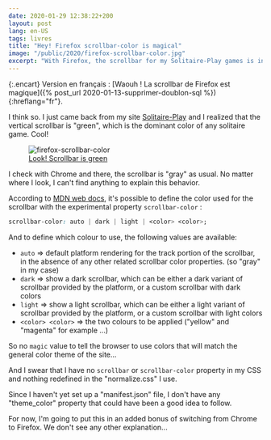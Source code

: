 ```yaml
---
date: 2020-01-29 12:38:22+200
layout: post
lang: en-US
tags: livres
title: "Hey! Firefox scrollbar-color is magical"
image: "/public/2020/firefox-scrollbar-color.jpg"
excerpt: "With Firefox, the scrollbar for my Solitaire-Play games is in the «green» tones, like the rest of the website, but I don't know why..."
---
```


{:.encart}
Version en français : [Waouh ! La scrollbar de Firefox est magique]({% post_url 2020-01-13-supprimer-doublon-sql %}){:hreflang="fr"}.

I think so. I just came back from my site [Solitaire-Play](https://www.solitaire-play.com/) and I realized that the vertical scrollbar is "green", which is the dominant color of any solitaire game. Cool!

<figure>
  <img src="{{ page.image }}" alt="firefox-scrollbar-color" />
  <figcaption>
    <a href="https://www.solitaire-play.com/klondike-turn-three/">Look! Scrollbar is green</a>
  </figcaption>
</figure>

I check with Chrome and there, the scrollbar is "gray" as usual. No matter where I look, I can't find anything to explain this behavior.

According to [MDN web docs](https://developer.mozilla.org/en-US/docs/Web/CSS/scrollbar-color), it's possible to define the color used for the scrollbar with the experimental property `scrollbar-color` :

```css
scrollbar-color: auto | dark | light | <color> <color>;
```

And to define which colour to use, the following values are available:

* `auto` => default platform rendering for the track portion of the scrollbar, in the absence of any other related scrollbar color properties. (so "gray" in my case)
* `dark` => show a dark scrollbar, which can be either a dark variant of scrollbar provided by the platform, or a custom scrollbar with dark colors
* `light` => show a light scrollbar, which can be either a light variant of scrollbar provided by the platform, or a custom scrollbar with light colors
* `<color> <color>` => the two colours to be applied ("yellow" and "magenta" for example ...)

So no `magic` value to tell the browser to use colors that will match the general color theme of the site...

And I swear that I have no `scrollbar` or `scrollbar-color` property in my CSS and nothing redefined in the "normalize.css" I use.

Since I haven't yet set up a "manifest.json" file, I don't have any "theme_color" property that could have been a good idea to follow.

For now, I'm going to put this in an added bonus of switching from Chrome to Firefox. We don't see any other explanation...
